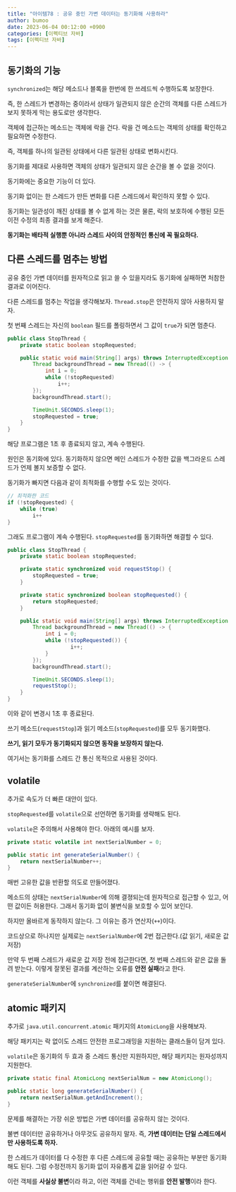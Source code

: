 ```yaml
---
title: "아이템78 : 공유 중인 가변 데이터는 동기화해 사용하라"
author: bumoo
date: 2023-06-04 00:12:00 +0900
categories: [이펙티브 자바]
tags: [이펙티브 자바]
---
```


## 동기화의 기능

`synchronized`는 해당 메소드나 블록을 한번에 한 쓰레드씩 수행하도록 보장한다.

즉, 한 스레드가 변경하는 중이라서 상태가 일관되지 않은 순간의 객체를 다른 스레드가 보지 못하게 막는 용도로만 생각한다.

객체에 접근하는 메소드는 객체에 락을 건다. 락을 건 메소드는 객체의 상태를 확인하고 필요하면 수정한다.

즉, 객체를 하나의 일관된 상태에서 다른 일관된 상태로 변화시킨다.

동기화를 제대로 사용하면 객체의 상태가 일관되지 않은 순간을 볼 수 없을 것이다.

동기화에는 중요한 기능이 더 있다.

동기화 없이는 한 스레드가 만든 변화를 다른 스레드에서 확인하지 못할 수 있다.

동기화는 일관성이 깨진 상태를 볼 수 없게 하는 것은 물론, 락의 보호하에 수행된 모든 이전 수정의 최종 결과를 보게 해준다.

**동기화는 배타적 실행뿐 아니라 스레드 사이의 안정적인 통신에 꼭 필요하다.**

## 다른 스레드를 멈추는 방법

공유 중인 가변 데이터를 원자적으로 읽고 쓸 수 있을지라도 동기화에 실패하면 처참한 결과로 이어진다.

다른 스레드를 멈추는 작업을 생각해보자. `Thread.stop`은 안전하지 않아 사용하지 말자.

첫 번째 스레드는 자신의 `boolean` 필드를 폴링하면서 그 값이 `true`가 되면 멈춘다.

```java
public class StopThread {
    private static boolean stopRequested;

    public static void main(String[] args) throws InterruptedException {
        Thread backgroundThread = new Thread(() -> {
            int i = 0;
            while (!stopRequested)
                i++;
        });
        backgroundThread.start();

        TimeUnit.SECONDS.sleep(1);
        stopRequested = true;
    }
}
```

해당 프로그램은 1초 후 종료되지 않고, 계속 수행된다.

원인은 동기화에 있다. 동기화하지 않으면 메인 스레드가 수정한 값을 백그라운드 스레드가 언제 볼지 보증할 수 없다.

동기화가 빠지면 다음과 같이 최적화를 수행할 수도 있는 것이다.

```java
// 최적화한 코드
if (!stopRequested) {
    while (true)
        i++
}
```

그래도 프로그램이 계속 수행된다. `stopRequested`를 동기화하면 해결할 수 있다.

```java
public class StopThread {
    private static boolean stopRequested;

    private static synchronized void requestStop() {
        stopRequested = true;
    }

    private static synchronized boolean stopRequested() {
        return stopRequested;
    }

    public static void main(String[] args) throws InterruptedException {
        Thread backgroundThread = new Thread(() -> {
            int i = 0;
            while (!stopRequested()) {
                    i++;
            }
        });
        backgroundThread.start();

        TimeUnit.SECONDS.sleep(1);
        requestStop();
    }
}
```

이와 같이 변경시 1초 후 종료된다.

쓰기 메소드(`requestStop`)과 읽기 메소드(`stopRequested`)를 모두 동기화했다.

**쓰기, 읽기 모두가 동기화되지 않으면 동작을 보장하지 않는다.**

여기서는 동기화를 스레드 간 통신 목적으로 사용된 것이다. 

## volatile

추가로 속도가 더 빠른 대안이 있다.

`stopRequested`를 `volatile`으로 선언하면 동기화를 생략해도 된다.

`volatile`은 주의해서 사용해야 한다. 아래의 예시를 보자.

```java
private static volatile int nextSerialNumber = 0;

public static int generateSerialNumber() {
    return nextSerialNumber++;
}
```

매번 고유한 값을 반환할 의도로 만들어졌다.

메소드의 상태는 `nextSerialNumber`에 의해 결졍되는데 원자적으로 접근할 수 있고, 어떤 값이든 허용한다. 그래서 동기화 없이 불변식을 보호할 수 있어 보인다.

하지만 올바르게 동작하지 않는다. 그 이유는 증가 연산자(`++`)이다.

코드상으로 하나지만 실제로는 `nextSerialNumber`에 2번 접근한다.(값 읽기, 새로운 값 저장)

만약 두 번째 스레드가 새로운 값 저장 전에 접근한다면, 첫 번째 스레드와 같은 값을 돌려 받는다. 이렇게 잘못된 결과를 계산하는 오류를 **안전 실패**라고 한다.

`generateSerialNumber`에 `synchronized`를 붙이면 해결된다.

## atomic 패키지

추가로 `java.util.concurrent.atomic` 패키지의 `AtomicLong`을 사용해보자.

해당 패키지는 락 없이도 스레드 안전한 프로그래밍을 지원하는 클래스들이 담겨 있다.

`volatile`은 동기화의 두 효과 중 스레드 통신만 지원하지만, 해당 패키지는 원자성까지 지원한다.

```java
private static final AtomicLong nextSerialNum = new AtomicLong();

public static long generateSerialNumber() {
    return nextSerialNum.getAndIncrement();
}
```

문제를 해결하는 가장 쉬운 방법은 가변 데이터를 공유하지 않는 것이다.

불변 데이터만 공유하거나 아무것도 공유하지 말자. 즉, **가변 데이터는 단일 스레드에서만 사용하도록 하자.**

한 스레드가 데이터를 다 수정한 후 다른 스레드에 공유할 때는 공유하는 부분만 동기화해도 된다. 그럼 수정전까지 동기화 없이 자유롭게 값을 읽어갈 수 있다.

이런 객체를 **사실상 불변**이라 하고, 이런 객체를 건네는 행위를 **안전 발행**이라 한다.